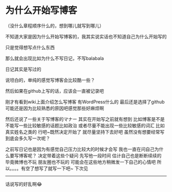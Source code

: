# 为什么开始写博客

（没什么章程顺序什么的，想到哪儿就写到哪儿）

不知道大家是因为什么开始写博客的，我其实说实话也不知道自己为什么开始写的

只是觉得想写点什么东西

那么就会出现比如为什么不写日记，不写balabala

日记其实是写过的

说坦白的，单纯的感觉写博客会比较酷一些？

然后如果在github上写的话，应该会一直被记录吧

刚才有看到wiki上面介绍怎么写博客
有WordPress什么的 最后还是选择了github
可能还是因为比较熟悉的原因吧感觉那些好麻烦啊

然后还说了一些关于写博客的マナー
其实在开始写之前就有想到 
比如博客是不是不能写一些比较敏感的话题比如政治
或者尽量不能出现一些比较敏感的词汇 比如真实姓名之类的
行吧~既然决定开始了 就尽量坚持下去好吧
虽然没有想要经常写
到底会多久写一次呢？

之前写日记也是因为有感觉自己压力比较大的时候才会写
我也一直在问自己为什么要写博客呢？
决定带着这些个疑问
先写他一段时间 估计自己也是断断续续的
毕竟微博也不玩 朋友圈也不玩的
可能会在这些地方稍微发一下自己的心情吧
所以。。。。有空了想写了就写一下吧~
下次见

---
话说写的好乱啊😂

